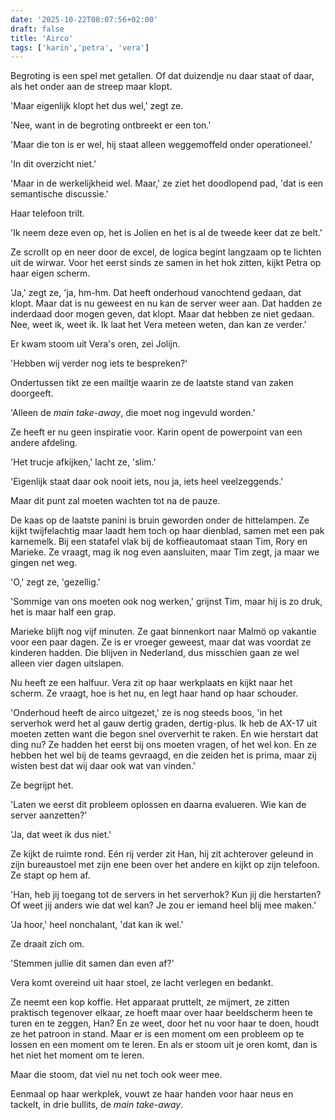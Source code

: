 ```yaml
---
date: '2025-10-22T08:07:56+02:00'
draft: false
title: 'Airco'
tags: ['karin','petra', 'vera']
---
```


Begroting is een spel met getallen. Of dat duizendje nu daar staat of daar, als het onder aan de streep maar klopt.

'Maar eigenlijk klopt het dus wel,' zegt ze.

'Nee, want in de begroting ontbreekt er een ton.'

'Maar die ton is er wel, hij staat alleen weggemoffeld onder operationeel.'

'In dit overzicht niet.'

'Maar in de werkelijkheid wel. Maar,' ze ziet het doodlopend pad, 'dat is een semantische discussie.'

Haar telefoon trilt. 

'Ik neem deze even op, het is Jolien en het is al de tweede keer dat ze belt.'

Ze scrollt op en neer door de excel, de logica begint langzaam op te lichten uit de wirwar. Voor het eerst sinds ze samen in het hok zitten, kijkt Petra op haar eigen scherm.

'Ja,' zegt ze, 'ja, hm-hm. Dat heeft onderhoud vanochtend gedaan, dat klopt. Maar dat is nu geweest en nu kan de server weer aan. Dat hadden ze inderdaad door mogen geven, dat klopt. Maar dat hebben ze niet gedaan. Nee, weet ik, weet ik. Ik laat het Vera meteen weten, dan kan ze verder.'

Er kwam stoom uit Vera's oren, zei Jolijn.

'Hebben wij verder nog iets te bespreken?'

Ondertussen tikt ze een mailtje waarin ze de laatste stand van zaken doorgeeft.

'Alleen de *main take-away*, die moet nog ingevuld worden.'

Ze heeft er nu geen inspiratie voor. Karin opent de powerpoint van een andere afdeling.

'Het trucje afkijken,' lacht ze, 'slim.'

'Eigenlijk staat daar ook nooit iets, nou ja, iets heel veelzeggends.'

Maar dit punt zal moeten wachten tot na de pauze.

De kaas op de laatste panini is bruin geworden onder de hittelampen. Ze kijkt twijfelachtig maar laadt hem toch op haar dienblad, samen met een pak karnemelk. Bij een statafel vlak bij de koffieautomaat staan Tim, Rory en Marieke. Ze vraagt, mag ik nog even aansluiten, maar Tim zegt, ja maar we gingen net weg.

'O,' zegt ze, 'gezellig.'

'Sommige van ons moeten ook nog werken,' grijnst Tim, maar hij is zo druk, het is maar half een grap.

Marieke blijft nog vijf minuten. Ze gaat binnenkort naar Malmö op vakantie voor een paar dagen. Ze is er vroeger geweest, maar dat was voordat ze kinderen hadden. Die blijven in Nederland, dus misschien gaan ze wel alleen vier dagen uitslapen.

Nu heeft ze een halfuur. Vera zit op haar werkplaats en kijkt naar het scherm. Ze vraagt, hoe is het nu, en legt haar hand op haar schouder.

'Onderhoud heeft de airco uitgezet,' ze is nog steeds boos, 'in het serverhok werd het al gauw dertig graden, dertig-plus. Ik heb de AX-17 uit moeten zetten want die begon snel oververhit te raken. En wie herstart dat ding nu? Ze hadden het eerst bij ons moeten vragen, of het wel kon. En ze hebben het wel bij de teams gevraagd, en die zeiden het is prima, maar zij wisten best dat wij daar ook wat van vinden.'

Ze begrijpt het.

'Laten we eerst dit probleem oplossen en daarna evalueren. Wie kan de server aanzetten?'

'Ja, dat weet ik dus niet.'

Ze kijkt de ruimte rond. Eén rij verder zit Han, hij zit achterover geleund in zijn bureaustoel met zijn ene been over het andere en kijkt op zijn telefoon. Ze stapt op hem af.

'Han, heb jij toegang tot de servers in het serverhok? Kun jij die herstarten? Of weet jij anders wie dat wel kan? Je zou er iemand heel blij mee maken.'

'Ja hoor,' heel nonchalant, 'dat kan ik wel.'

Ze draait zich om.

'Stemmen jullie dit samen dan even af?'

Vera komt overeind uit haar stoel, ze lacht verlegen en bedankt.

Ze neemt een kop koffie. Het apparaat pruttelt, ze mijmert, ze zitten praktisch tegenover elkaar, ze hoeft maar over haar beeldscherm heen te turen en te zeggen, Han? En ze weet, door het nu voor haar te doen, houdt ze het patroon in stand. Maar er is een moment om een probleem op te lossen en een moment om te leren. En als er stoom uit je oren komt, dan is het niet het moment om te leren.

Maar die stoom, dat viel nu net toch ook weer mee.

Eenmaal op haar werkplek, vouwt ze haar handen voor haar neus en tackelt, in drie bullits, de *main take-away*.